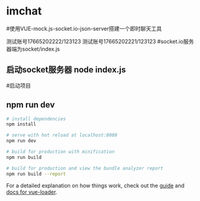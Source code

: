 # imchat
#使用VUE-mock.js-socket.io-json-server搭建一个即时聊天工具

测试账号17665202222/123123
测试账号17665202221/123123
#socket.io服务器端为socket/index.js
## 启动socket服务器 node index.js
#启动项目
## npm run dev
``` bash
# install dependencies
npm install

# serve with hot reload at localhost:8080
npm run dev

# build for production with minification
npm run build

# build for production and view the bundle analyzer report
npm run build --report
```

For a detailed explanation on how things work, check out the [guide](http://vuejs-templates.github.io/webpack/) and [docs for vue-loader](http://vuejs.github.io/vue-loader).

